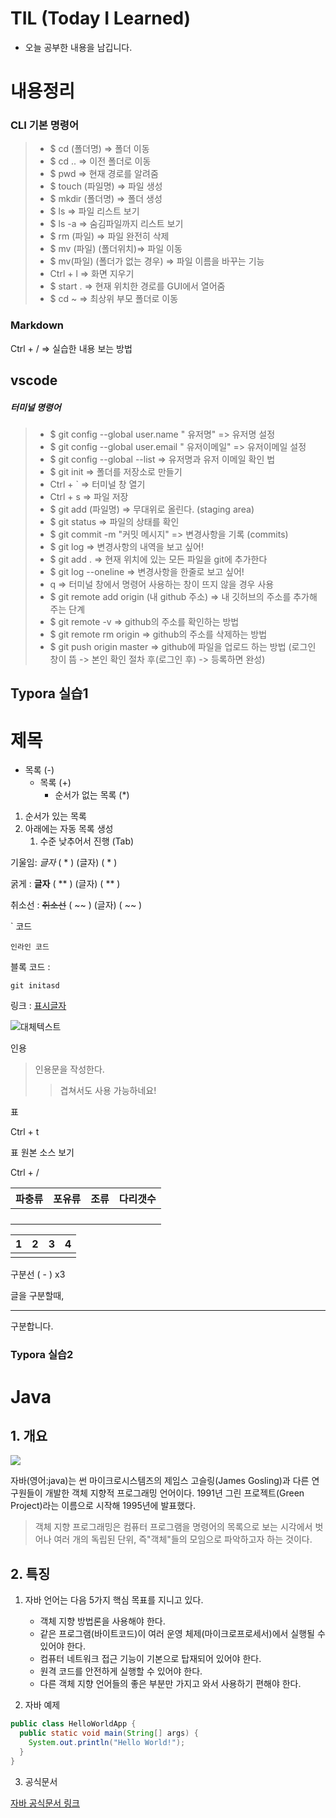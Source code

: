 # TIL (Today I Learned)
- 오늘 공부한 내용을 남깁니다.

# 내용정리


### CLI 기본 명령어

>* $ cd (폴더명) => 폴더 이동
>* $ cd ..  => 이전 폴더로 이동
>* $ pwd  => 현재 경로를 알려줌
>* $ touch (파일명) =>  파일 생성
>* $ mkdir (폴더명) => 폴더 생성
>* $ ls => 파일 리스트 보기
>* $ ls -a => 숨김파일까지 리스트 보기
>* $ rm (파일) => 파일 완전히 삭제
>* $ mv (파일) (폴더위치)=> 파일 이동
>* $ mv(파일) (폴더가 없는 경우) => 파일 이름을 바꾸는 기능
>* Ctrl + l => 화면 지우기
>* $ start . => 현재 위치한 경로를 GUI에서 열어줌
>* $ cd ~ => 최상위 부모 폴더로 이동


### Markdown

Ctrl + / => 실습한 내용 보는 방법


## vscode 

##### 터미널 명령어

>* $ git config --global user.name " 유저명" => 유저명 설정
>* $ git config --global user.email " 유저이메일" => 유저이메일 설정
>* $ git config --global --list => 유저명과 유저 이메일 확인 법
>* $ git init => 폴더를 저장소로 만들기
>* Ctrl + ` => 터미널 창 열기
>* Ctrl + s => 파일 저장
>* $ git add (파일명) => 무대위로 올린다. (staging area)
>* $ git status => 파일의 상태를 확인
>* $ git commit -m "커밋 메시지" => 변경사항을 기록 (commits)
>* $ git log => 변경사항의 내역을 보고 싶어!
>* $ git add . => 현재 위치에 있는 모든 파일을 git에 추가한다
>* $ git log --oneline => 변경사항을 한줄로 보고 싶어!
>* q => 터미널 창에서 명령어 사용하는 창이 뜨지 않을 경우 사용
>* $ git remote add origin (내 github 주소) => 내 깃허브의 주소를 추가해 주는 단계
>* $ git remote -v => github의 주소를 확인하는 방법
>* $ git remote rm origin => github의 주소를 삭제하는 방법
>* $ git push origin master => github에 파일을 업로드 하는 방법
> (로그인 창이 뜸 -> 본인 확인 절차 후(로그인 후) -> 등록하면 완성)

## Typora 실습1
# 제목

- 목록 (-)
  + 목록 (+)
    * 순서가 없는 목록 (*)

1. 순서가 있는 목록
2. 아래에는 자동 목록 생성
   1. 수준 낮추어서 진행 (Tab)

기울임: *글자*  ( * ) (글자) ( * )

굵게 : **글자**  ( ** ) (글자) ( ** )

취소선 : ~~취소선~~  ( ~~ ) (글자) ( ~~ ) 

` 코드

`인라인 코드`

블록 코드 : 

``` git init dasdasdas
git initasd
```

 	

링크 : [표시글자](https://www.youtube.com/)

![대체텍스트]()

인용

> 인용문을 작성한다.
>
> > 겹쳐서도 사용 가능하네요!



표 

Ctrl + t

표 원본 소스 보기

Ctrl + /

| 파충류 | 포유류 | 조류 | 다리갯수 |
| ------ | ------ | ---- | -------- |
|        |        |      |          |
|        |        |      |          |
|        |        |      |          |
|        |        |      |          |

| 1    | 2    | 3    | 4    |
| ---- | ---- | ---- | ---- |
|      |      |      |      |



구분선 ( - ) x3

글을 구분할때,

---

구분합니다.

### Typora 실습2
# Java



## 1. 개요

![](https://blog.kakaocdn.net/dn/cZsyTw/btq0u5VBWge/F7xmauYA6r8nnbXSz2vJhK/img.png)

자바(영어:java)는 썬 마이크로시스템즈의 제임스 고슬링(James Gosling)과 다른 연구원들이 개발한 객체 지향적 프로그래밍 언어이다. 1991년 그린 프로젝트(Green Project)라는 이름으로 시작해 1995년에 발표했다.

>객체 지향 프로그래밍은 컴퓨터 프로그램을 명령어의 목록으로 보는 시각에서 벗어나 여러 개의 독립된 단위, 즉"객체"들의 모임으로 파악하고자 하는 것이다.


## 2. 특징

1. 자바 언어는 다음 5가지 핵심 목표를 지니고 있다.

   - 객체 지향 방법론을 사용해야 한다.
   - 같은 프로그램(바이트코드)이 여러 운영 체제(마이크로프로세서)에서 실행될 수 있어야 한다.
   - 컴퓨터 네트워크 접근 기능이 기본으로 탑재되어 있어야 한다.
   - 원격 코드를 안전하게 실행할 수 있어야 한다.
   - 다른 객체 지향 언어들의 좋은 부분만 가지고 와서 사용하기 편해야 한다.


2. 자바 예제


```java
public class HelloWorldApp {
  public static void main(String[] args) {
    System.out.println("Hello World!");
  }
}
```

3.  공식문서

[자바 공식문서 링크](https://docs.oracle.com/javase/8/docs/api/)